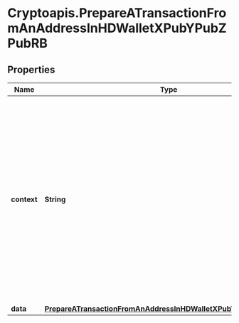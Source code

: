 # Cryptoapis.PrepareATransactionFromAnAddressInHDWalletXPubYPubZPubRB

## Properties

Name | Type | Description | Notes
------------ | ------------- | ------------- | -------------
**context** | **String** | In batch situations the user can use the context to correlate responses with requests. This property is present regardless of whether the response was successful or returned as an error. &#x60;context&#x60; is specified by the user. | [optional] 
**data** | [**PrepareATransactionFromAnAddressInHDWalletXPubYPubZPubRBData**](PrepareATransactionFromAnAddressInHDWalletXPubYPubZPubRBData.md) |  | 


